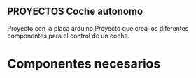 ## PROYECTOS Coche autonomo
Proyecto con la placa arduino
Proyecto que crea los diferentes componentes para el control de un coche.

# Componentes necesarios
